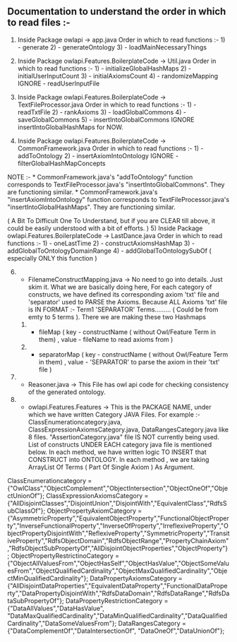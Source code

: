 
## Documentation to understand the order in which to read files :-

1)  Inside Package owlapi -> app.java
    Order in which to read functions :-
        1) - generate
        2) - generateOntology
        3) - loadMainNecessaryThings

2) Inside Package owlapi.Features.BoilerplateCode -> Util.java
    Order in which to read functions :-
        1) - initializeGlobalHashMaps
        2) - initialUserInputCount
        3) - initialAxiomsCount
        4) - randomizeMapping
        IGNORE - readUserInputFile

3) Inside Package owlapi.Features.BoilerplateCode -> TextFileProcessor.java
    Order in which to read functions :-
        1) - readTxtFile
        2) - rankAxioms
        3) - loadGlobalCommons
        4) - saveGlobalCommons
        5) - insertIntoGlobalCommons
        IGNORE insertIntoGlobalHashMaps for NOW.

4) Inside Package owlapi.Features.BoilerplateCode -> CommonFramework.java
    Order in which to read functions :-
        1) - addToOntology
        2) - insertAxiomIntoOntology
        IGNORE - filterGlobalHashMapConcepts

NOTE :- 
	 * CommonFramework.java's "addToOntology" function corresponds to TextFileProcessor.java's "insertIntoGlobalCommons". They are functioning similar.
	 * CommonFramework.java's "insertAxiomIntoOntology" function corresponds to TextFileProcessor.java's "insertIntoGlobalHashMaps". They are functioning similar.

( A Bit To Difficult One To Understand, but if you are CLEAR till above, it could be easily understood with a bit of efforts. )
5) Inside Package owlapi.Features.BoilerplateCode -> LastDance.java
    Order in which to read functions :-
        1) - oneLastTime
        2) - constructAxiomsHashMap
        3) - addGlobalToOntologyDomainRange
        4) - addGlobalToOntologySubOf ( especially ONLY this function )

6) - FilenameConstructMapping.java -> No need to go into details. Just skim it. What we are basically doing here, 
For each category of constructs, we have defined its corresponding axiom 'txt' file and 'separator' used to PARSE the Axioms.
Because ALL Axioms 'txt' file is IN FORMAT :-
Term1 'SEPARATOR' Terms......... ( Could be from emty to 5 terms ).
There we are making these two Hashmaps
    1) - fileMap ( key - constructName ( without Owl/Feature Term in them) , value - fileName to read axioms from )
    2) - separatorMap ( key - constructName ( without Owl/Feature Term in them) , value - 'SEPARATOR' to parse the axiom in their 'txt' file )

7) - Reasoner.java -> This File has owl api code for checking consistency of the generated ontology. 

8) - owlapi.Features.Features -> This is the PACKAGE NAME, under which we have written Category JAVA Files. 
For example :- ClassEnumerationcategory.java, ClassExpressionAxiomsCategory.java, DataRangesCategory.java like 8 files. "AssertionCategory.java" file IS NOT currently being used.
List of constructs UNDER EACH category java file is mentioned below. 
In each method, we have written logic TO INSERT that CONSTRUCT into ONTOLOGY. In each method , we are taking ArrayList Of Terms ( Part Of Single Axiom ) As Argument.

ClassEnumerationcategory = {"OwlClass","ObjectComplement","ObjectIntersection","ObjectOneOf","ObjectUnionOf"};
ClassExpressionAxiomsCategory = {"AllDisjointClasses","DisjointUnion","DisjointWith","EquivalentClass","RdfsSubClassOf"};
ObjectPropertyAxiomCategory = {"AsymmetricProperty","EquivalentObjectProperty","FunctionalObjectProperty","InverseFunctionalProperty","InverseOfProperty","IrreflexiveProperty","ObjectPropertyDisjointWith","ReflexiveProperty","SymmetricProperty","TransitiveProperty","RdfsObjectDomain","RdfsObjectRange","PropertyChainAxiom","RdfsObjectSubPropertyOf","AllDisjointObjectProperties","ObjectProperty"}; 
ObjectPropertyRestrictinoCategory = {"ObjectAllValuesFrom","ObjectHasSelf","ObjectHasValue","ObjectSomeValuesFrom","ObjectQualifiedCardinality","ObjectMaxQualifiedCardinality","ObjectMinQualifiedCardinality"};
DataPropertyAxiomsCategory = {"AllDisjointDataProperties","EquivalentDataProperty","FunctionalDataProperty","DataPropertyDisjointWith","RdfsDataDomain","RdfsDataRange","RdfsDataSubPropertyOf"}; 
DataPropertyRestrictionCategory = {"DataAllValues","DataHasValue", "DataMaxQualifiedCardinality","DataMinQualifiedCardinality","DataQualifiedCardinality","DataSomeValuesFrom"};
DataRangesCategory = {"DataComplementOf","DataIntersectionOf", "DataOneOf","DataUnionOf"};